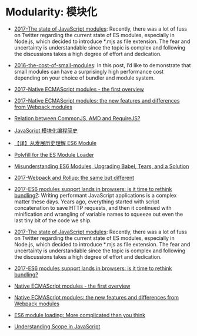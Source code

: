 # Modularity: 模块化

* [2017-The state of JavaScript modules](https://parg.co/bi0): Recently, there was a lot of fuss on Twitter regarding the current state of ES modules, especially in Node.js, which decided to introduce \*.mjs as file extension. The fear and uncertainty is understandable since the topic is complex and following the discussions takes a high degree of effort and dedication.

- [2016-the-cost-of-small-modules](https://nolanlawson.com/2016/08/15/the-cost-of-small-modules/): In this post, I’d like to demonstrate that small modules can have a surprisingly high performance cost depending on your choice of bundler and module system.

- [2017-Native ECMAScript modules - the first overview](https://blog.hospodarets.com/native-ecmascript-modules-the-first-overview)

* [2017-Native ECMAScript modules: the new features and differences from Webpack modules](https://blog.hospodarets.com/native-ecmascript-modules-new-features)

- [Relation between CommonJS, AMD and RequireJS?](http://stackoverflow.com/questions/16521471/relation-between-commonjs-amd-and-requirejs)

* [JavaScript 模块化编程简史](http://mp.weixin.qq.com/s/Z8bG125LvKJFIpF8w3efRg)

* [【译】从发展历史理解 ES6 Module](https://segmentfault.com/a/1190000006043377)

* [Polyfill for the ES Module Loader](https://github.com/ModuleLoader/es-module-loader)

* [Misunderstanding ES6 Modules, Upgrading Babel, Tears, and a Solution](https://medium.com/@kentcdodds/misunderstanding-es6-modules-upgrading-babel-tears-and-a-solution-ad2d5ab93ce0#.hembphjjm)

* [2017-Webpack and Rollup: the same but different](https://medium.com/webpack/webpack-and-rollup-the-same-but-different-a41ad427058c)

* [2017-ES6 modules support lands in browsers: is it time to rethink bundling?](https://www.contentful.com/blog/2017/04/04/es6-modules-support-lands-in-browsers-is-it-time-to-rethink-bundling/): Writing performant JavaScript applications is a complex matter these days. Years ago, everything started with script concatenation to save HTTP requests, and then it continued with minification and wrangling of variable names to squeeze out even the last tiny bit of the code we ship.

* [2017-The state of JavaScript modules](https://parg.co/bi0): Recently, there was a lot of fuss on Twitter regarding the current state of ES modules, especially in Node.js, which decided to introduce \*.mjs as file extension. The fear and uncertainty is understandable since the topic is complex and following the discussions takes a high degree of effort and dedication.

* [2017-ES6 modules support lands in browsers: is it time to rethink bundling?](https://parg.co/bRL)

- [Native ECMAScript modules - the first overview](https://blog.hospodarets.com/native-ecmascript-modules-the-first-overview)

- [Native ECMAScript modules: the new features and differences from Webpack modules](https://blog.hospodarets.com/native-ecmascript-modules-new-features#detect-the-current-script-is-executed-as-a-module)

- [ES6 module loading: More complicated than you think](https://www.nczonline.net/blog/2016/04/es6-module-loading-more-complicated-than-you-think/)

- [Understanding Scope in JavaScript](https://scotch.io/tutorials/understanding-scope-in-javascript)
